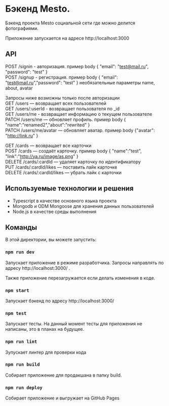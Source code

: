 # Бэкенд Mesto.
Бэкенд проекта Mesto социальной сети где можно делится фотографиями.

Приложение запускается на адресе http://localhost:3000

## API
POST /signin - авторизация. пример body { "email": "test@mail.ru", "password": "test" } \
POST /signup - регистрация. пример body { "email": "test@mail.ru","password": "test" } необязательные параметры name, about, avatar 

Запросы ниже возможны только после авторизации \
GET /users — возвращает всех пользователей \
GET /users/:userId - возвращает пользователя по _id \
GET /users/me - возвращает информацию о текущем пользователе \
PATCH /users/me — обновляет профиль. пример body  { "name":"renamed2","about":"rewrited" }\
PATCH /users/me/avatar — обновляет аватар. пример body {"avatar": "http://link.ru" }

GET /cards — возвращает все карточки \
POST /cards — создаёт карточку. пример body { "name":"test", "link":"http://ya.ru/image/as.png" } \
DELETE /cards/:cardId — удаляет карточку по идентификатору \
PUT /cards/:cardId/likes — поставить лайк карточке \
DELETE /cards/:cardId/likes — убрать лайк с карточки 

## Используемые технологии и решения
- Typescript в качестве основного языка проекта
- Mongodb и ODM Mongoose для хранения данных пользователей
- Node.js в качестве среды выполнения


## Команды
В этой директории, вы можете запустить:

### `npm run dev`
Запускает приложение в режиме разработчика.
Запросы направлять по адресу http://localhost:3000/ .

Также приложение перезагружается если делать изменения в коде.

### `npm start`
Запускает бэкенд по адресу http://localhost:3000/

### `npm test`
Запускает тесты.
На данный момент тесты для приложения не написаны, это в планах на будущее.

### `npm run lint`
Зупускает линтер для проверки кода

### `npm run build`
Собирает приложение для продакшана в папку build.

### `npm run deploy`
Собирает приложение и выгружает на GitHub Pages
